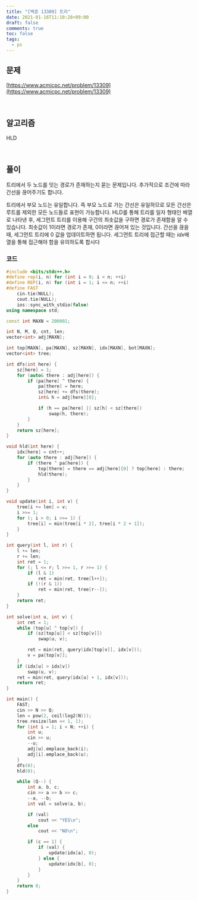 ```yaml
---
title: "[백준 13309] 트리"
date: 2021-01-16T11:10:28+09:00
draft: false
comments: true
toc: false
tags:
  - ps
---
```


## 문제

[https://www.acmicpc.net/problem/13309](https://www.acmicpc.net/problem/13309)

<br>

## 알고리즘

HLD

<br>

## 풀이

트리에서 두 노드를 잇는 경로가 존재하는지 묻는 문제입니다. 추가적으로 조건에 따라 간선을 끊어주기도 합니다.

트리에서 부모 노드는 유일합니다. 즉 부모 노드로 가는 간선은 유일하므로 모든 간선은 루트를 제외한 모든 노드들로 표현이 가능합니다. HLD를 통해 트리를 일자 형태인 배열로 나타낸 후, 세그먼트 트리를 이용해 구간의 최솟값을 구하면 경로가 존재함을 알 수 있습니다. 최솟값이 1이라면 경로가 존재, 0이라면 끊어져 있는 것입니다. 간선을 끊을 때, 세그먼트 트리에 0 값을 업데이트하면 됩니다. 세그먼트 트리에 접근할 때는 $idx$배열을 통해 접근해야 함을 유의하도록 합시다

### 코드

```c++
#include <bits/stdc++.h>
#define rep(i, n) for (int i = 0; i < n; ++i)
#define REP(i, n) for (int i = 1; i <= n; ++i)
#define FAST                                                                                                           \
    cin.tie(NULL);                                                                                                     \
    cout.tie(NULL);                                                                                                    \
    ios::sync_with_stdio(false)
using namespace std;

const int MAXN = 200001;

int N, M, Q, cnt, len;
vector<int> adj[MAXN];

int top[MAXN], pa[MAXN], sz[MAXN], idx[MAXN], bot[MAXN];
vector<int> tree;

int dfs(int here) {
    sz[here] = 1;
    for (auto& there : adj[here]) {
        if (pa[here] ^ there) {
            pa[there] = here;
            sz[here] += dfs(there);
            int& h = adj[here][0];

            if (h == pa[here] || sz[h] < sz[there])
                swap(h, there);
        }
    }
    return sz[here];
}

void hld(int here) {
    idx[here] = cnt++;
    for (auto there : adj[here]) {
        if (there ^ pa[here]) {
            top[there] = there == adj[here][0] ? top[here] : there;
            hld(there);
        }
    }
}

void update(int i, int v) {
    tree[i += len] = v;
    i >>= 1;
    for (; i > 0; i >>= 1) {
        tree[i] = min(tree[i * 2], tree[i * 2 + 1]);
    }
}

int query(int l, int r) {
    l += len;
    r += len;
    int ret = 1;
    for (; l <= r; l >>= 1, r >>= 1) {
        if (l & 1)
            ret = min(ret, tree[l++]);
        if (!(r & 1))
            ret = min(ret, tree[r--]);
    }
    return ret;
}

int solve(int u, int v) {
    int ret = 1;
    while (top[u] ^ top[v]) {
        if (sz[top[u]] < sz[top[v]])
            swap(u, v);

        ret = min(ret, query(idx[top[v]], idx[v]));
        v = pa[top[v]];
    }
    if (idx[u] > idx[v])
        swap(u, v);
    ret = min(ret, query(idx[u] + 1, idx[v]));
    return ret;
}

int main() {
    FAST;
    cin >> N >> Q;
    len = pow(2, ceil(log2(N)));
    tree.resize(len << 1, 1);
    for (int i = 1; i < N; ++i) {
        int u;
        cin >> u;
        --u;
        adj[u].emplace_back(i);
        adj[i].emplace_back(u);
    }
    dfs(0);
    hld(0);

    while (Q--) {
        int a, b, c;
        cin >> a >> b >> c;
        --a, --b;
        int val = solve(a, b);

        if (val)
            cout << "YES\n";
        else
            cout << "NO\n";

        if (c == 1) {
            if (val) {
                update(idx[a], 0);
            } else {
                update(idx[b], 0);
            }
        }
    }
    return 0;
}
```
